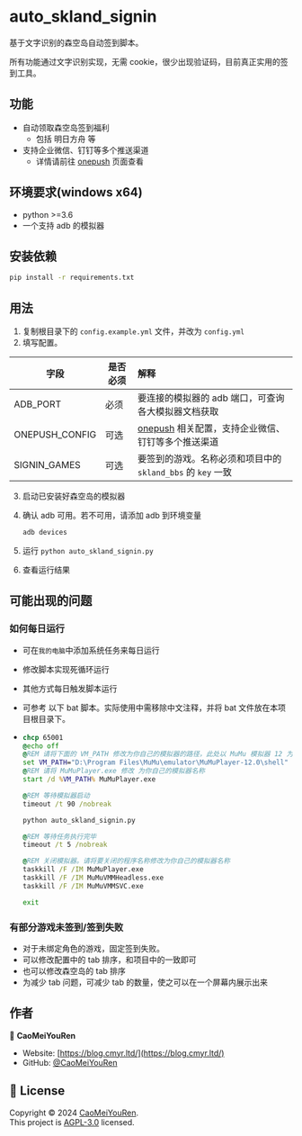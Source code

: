 # auto_skland_signin

基于文字识别的森空岛自动签到脚本。

所有功能通过文字识别实现，无需 cookie，很少出现验证码，目前真正实用的签到工具。

## 功能
- 自动领取森空岛签到福利
  - 包括 明日方舟 等
- 支持企业微信、钉钉等多个推送渠道
  - 详情请前往 [onepush](https://github.com/y1ndan/onepush) 页面查看

## 环境要求(windows x64)

- python >=3.6
- 一个支持 adb 的模拟器

## 安装依赖

```sh
pip install -r requirements.txt
```

## 用法

1. 复制根目录下的 `config.example.yml` 文件，并改为 `config.yml`
2. 填写配置。

| 字段           | 是否必须 | 解释                                                         |
| -------------- | -------- | :----------------------------------------------------------- |
| ADB_PORT       | 必须     | 要连接的模拟器的 adb 端口，可查询各大模拟器文档获取          |
| ONEPUSH_CONFIG | 可选     | [onepush](https://github.com/y1ndan/onepush) 相关配置，支持企业微信、钉钉等多个推送渠道 |
| SIGNIN_GAMES   | 可选     | 要签到的游戏。名称必须和项目中的 `skland_bbs` 的 `key` 一致 |

3. 启动已安装好森空岛的模拟器

4. 确认 adb 可用。若不可用，请添加 adb 到环境变量

   ```sh
   adb devices
   ```
5. 运行 `python auto_skland_signin.py`
6. 查看运行结果

## 可能出现的问题

### 如何每日运行

- 可在`我的电脑`中添加系统任务来每日运行

- 修改脚本实现死循环运行

- 其他方式每日触发脚本运行

- 可参考 以下 bat 脚本。实际使用中需移除中文注释，并将 bat 文件放在本项目根目录下。

- ```bat
  chcp 65001
  @echo off
  @REM 请将下面的 VM_PATH 修改为你自己的模拟器的路径，此处以 MuMu 模拟器 12 为例
  set VM_PATH="D:\Program Files\MuMu\emulator\MuMuPlayer-12.0\shell"
  @REM 请将 MuMuPlayer.exe 修改 为你自己的模拟器名称
  start /d %VM_PATH% MuMuPlayer.exe
  
  @REM 等待模拟器启动
  timeout /t 90 /nobreak
  
  python auto_skland_signin.py
  
  @REM 等待任务执行完毕
  timeout /t 5 /nobreak
  
  @REM 关闭模拟器。请将要关闭的程序名称修改为你自己的模拟器名称
  taskkill /F /IM MuMuPlayer.exe
  taskkill /F /IM MuMuVMMHeadless.exe
  taskkill /F /IM MuMuVMMSVC.exe
  
  exit
  ```

### 有部分游戏未签到/签到失败

- 对于未绑定角色的游戏，固定签到失败。
- 可以修改配置中的 tab 排序，和项目中的一致即可
- 也可以修改森空岛的 tab 排序
- 为减少 tab 问题，可减少 tab 的数量，使之可以在一个屏幕内展示出来

## 作者


👤 **CaoMeiYouRen**

* Website: [https://blog.cmyr.ltd/](https://blog.cmyr.ltd/)
* GitHub: [@CaoMeiYouRen](https://github.com/CaoMeiYouRen)

## 📝 License

Copyright © 2024 [CaoMeiYouRen](https://github.com/CaoMeiYouRen).<br />
This project is [AGPL-3.0](https://github.com/CaoMeiYouRen/auto_skland_signin/blob/master/LICENSE) licensed.

